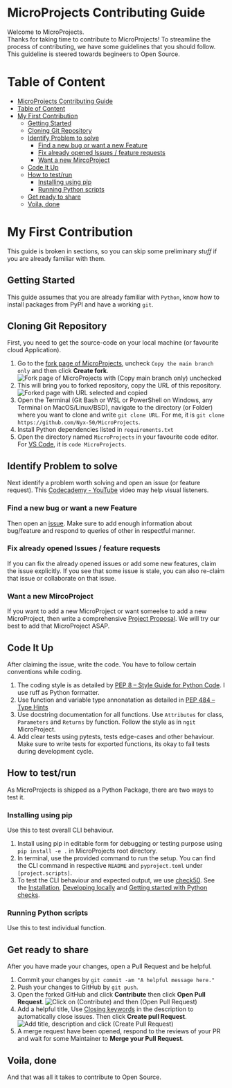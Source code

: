 # MicroProjects Contributing Guide
Welcome to MicroProjects.  
Thanks for taking time to contribute to MicroProjects! To streamline the process of contributing, we have some guidelines that you should follow. This guideline is steered towards begineers to Open Source.

# Table of Content
- [MicroProjects Contributing Guide](#microprojects-contributing-guide)
- [Table of Content](#table-of-content)
- [My First Contribution](#my-first-contribution)
    - [Getting Started](#getting-started)
    - [Cloning Git Repository](#cloning-git-repository)
    - [Identify Problem to solve](#identify-problem-to-solve)
        - [Find a new bug or want a new Feature](#find-a-new-bug-or-want-a-new-feature)
        - [Fix already opened Issues / feature requests](#fix-already-opened-issues--feature-requests)
        - [Want a new MircoProject](#want-a-new-mircoproject)
    - [Code It Up](#code-it-up)
    - [How to test/run](#how-to-testrun)
        - [Installing using pip](#installing-using-pip)
        - [Running Python scripts](#running-python-scripts)
    - [Get ready to share](#get-ready-to-share)
    - [Voila, done](#voila-done)


# My First Contribution
This guide is broken in sections, so you can skip some preliminary _stuff_ if you are already familiar with them.  


## Getting Started
This guide assumes that you are already familiar with `Python`, know how to install packages from PyPI and have a working `git`.

## Cloning Git Repository
First, you need to get the source-code on your local machine (or favourite cloud Application).
1. Go to the [fork page of MicroProjects](https://github.com/nyx-4/MicroProjects/fork), uncheck `Copy the main branch only` and then click **Create fork**.  
    ![Fork page of MicroProjects with (Copy main branch only) unchecked](https://github.com/user-attachments/assets/0ff51ab7-1d33-4dfb-9789-cf25f09828d6)
2. This will bring you to forked repository, copy the URL of this repository.  
   ![Forked page with URL selected and copied](https://github.com/user-attachments/assets/b6b12035-8e4e-4bef-8528-22bf57972c04)
3. Open the Terminal (Git Bash or WSL or PowerShell on Windows, any Terminal on MacOS/Linux/BSD), navigate to the directory (or Folder) where you want to clone and write `git clone URL`. For me, it is `git clone https://github.com/Nyx-50/MicroProjects`.
4. Install Python dependencies listed in `requirements.txt`
5. Open the directory named `MicroProjects` in your favourite code editor. For [VS Code](https://code.visualstudio.com/), it is `code MicroProjects`.

## Identify Problem to solve
Next identify a problem worth solving and open an issue (or feature request). This [Codecademy - YouTube](https://youtu.be/635dv9i3RhM) video may help visual listeners.

### Find a new bug or want a new Feature
Then open an [issue](https://github.com/nyx-4/MicroProjects/issues/new/choose). Make sure to add enough information about bug/feature and respond to queries of other in respectful manner.

### Fix already opened Issues / feature requests
If you can fix the already opened issues or add some new features, claim the issue explicitly. If you see that some issue is stale, you can also re-claim that issue or collaborate on that issue.

### Want a new MircoProject
If you want to add a new MicroProject or want someelse to add a new MicroProject, then write a comprehensive [Project Proposal](https://github.com/nyx-4/MicroProjects/issues?q=is%3Aissue%20label%3A%22Project%20Proposal%22). We will try our best to add that MicroProject ASAP.

## Code It Up
After claiming the issue, write the code. You have to follow certain conventions while coding.
1. The coding style is as detailed by [PEP 8 – Style Guide for Python Code](https://peps.python.org/pep-0008/). I use ruff as Python formatter.
2. Use function and variable type annonatation as detailed in [PEP 484 – Type Hints](https://peps.python.org/pep-0484/)
3. Use docstring documentation for all functions. Use `Attributes` for class, `Parameters` and `Returns` by function. Follow the style as in `ngit` MicroProject.
4. Add clear tests using pytests, tests edge-cases and other behaviour. Make sure to write tests for exported functions, its okay to fail tests during development cycle.

## How to test/run
As MicroProjects is shipped as a Python Package, there are two ways to test it.

### Installing using pip
Use this to test overall CLI behaviour.
1. Install using pip in editable form for debugging or testing purpose using `pip install -e .` in MicroProjects root directory.
2. In terminal, use the provided command to run the setup. You can find the CLI command in respective `README` and `pyproject.toml` under `[project.scripts]`.
3. To test the CLI behaviour and expected output, we use [check50](https://cs50.readthedocs.io/projects/check50/en/latest/index.html). See the [Installation](https://cs50.readthedocs.io/projects/check50/en/latest/#installation), [Developing locally](https://cs50.readthedocs.io/projects/check50/en/latest/check_writer/#developing-locally) and [Getting started with Python checks](https://cs50.readthedocs.io/projects/check50/en/latest/check_writer/#getting-started-with-python-checks).

### Running Python scripts
Use this to test individual function.

## Get ready to share
After you have made your changes, open a Pull Request and be helpful.
1. Commit your changes by `git commit -am "A helpful message here."`
2. Push your changes to GitHub by `git push`.
3. Open the forked GitHub and click **Contribute** then click **Open Pull Request**.
   ![Click on (Contribute) and then (Open Pull Request)](https://github.com/user-attachments/assets/207d8494-7f9f-477d-b56a-fd4198b0157e)
4. Add a helpful title, Use [Closing keywords](https://docs.github.com/articles/closing-issues-using-keywords) in the description to automatically close issues. Then click **Create pull Request**.
   ![Add title, description and click (Create Pull Request)](https://github.com/user-attachments/assets/4e428e45-58cd-4606-b0ed-3e93d41bee22)
5. A merge request have been opened, respond to the reviews of your PR and wait for some Maintainer to **Merge your Pull Request**.


## Voila, done
And that was all it takes to contribute to Open Source.
